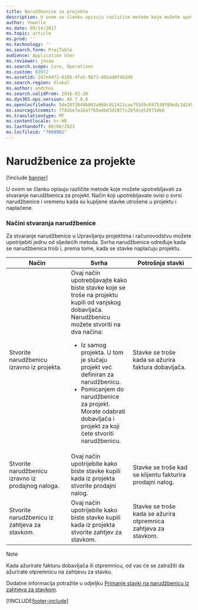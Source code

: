 ```yaml
---
title: Narudžbenice za projekte
description: U ovom se članku opisuju različite metode koje možete upotrebljavati za stvaranje narudžbenica za projekt. Način koji upotrebljavate ovisi o svrsi narudžbenice i vremenu kada su kupljene stavke utrošene u projektu i naplaćene.
author: Yowelle
ms.date: 09/14/2017
ms.topic: article
ms.prod: ''
ms.technology: ''
ms.search.form: ProjTable
audience: Application User
ms.reviewer: josaw
ms.search.scope: Core, Operations
ms.custom: 83972
ms.assetid: 247e4d72-610b-4fa5-9873-601ed0f4b2d6
ms.search.region: Global
ms.author: andchoi
ms.search.validFrom: 2016-02-28
ms.dyn365.ops.version: AX 7.0.0
ms.openlocfilehash: 5de28f3844b802a980c811411cae75549c697538f89e8c3d2495ea171a188524
ms.sourcegitcommit: 7f8d1e7a16af769adb43d1877c28fdce53975db8
ms.translationtype: MT
ms.contentlocale: hr-HR
ms.lasthandoff: 08/06/2021
ms.locfileid: "7008982"
---
```

# <a name="purchase-orders-for-a-project"></a>Narudžbenice za projekte

[!include [banner](../includes/banner.md)]

U ovom se članku opisuju različite metode koje možete upotrebljavati za stvaranje narudžbenica za projekt. Način koji upotrebljavate ovisi o svrsi narudžbenice i vremenu kada su kupljene stavke utrošene u projektu i naplaćene.

### <a name="methods-for-creating-a-purchase-order"></a>Načini stvaranja narudžbenice

Za stvaranje narudžbenice u Upravljanju projektima i računovodstvu možete upotrijebiti jednu od sljedećih metoda. Svrha narudžbenice određuje kada se narudžbenica troši i, prema tome, kada se stavke naplaćuju projektu.

<table>
<colgroup>
<col width="33%" />
<col width="33%" />
<col width="33%" />
</colgroup>
<thead>
<tr class="header">
<th>Način</th>
<th>Svrha</th>
<th>Potrošnja stavki</th>
</tr>
</thead>
<tbody>
<tr class="odd">
<td>Stvorite narudžbenicu izravno iz projekta.</td>
<td>Ovaj način upotrebljavajte kako biste stavke koje se troše na projektu kupili od vanjskog dobavljača. Narudžbenicu možete stvoriti na dva načina:
<ul>
<li>Iz samog projekta. U tom je slučaju projekt već definiran za narudžbenicu.</li>
<li>Pomicanjem do narudžbenice za projekt. Morate odabrati dobavljača i projekt za koji ćete stvoriti narudžbenicu.</li>
</ul></td>
<td>Stavke se troše kada se ažurira faktura dobavljača.</td>
</tr>
<tr class="even">
<td>Stvorite narudžbenicu izravno iz prodajnog naloga.</td>
<td>Ovaj način upotrijebite kako biste stavke kupili kada iz projekta stvorite prodajni nalog.</td>
<td>Stavke se troše kad se klijentu fakturira prodajni nalog.</td>
</tr>
<tr class="odd">
<td>Stvorite narudžbenicu iz zahtjeva za stavkom.</td>
<td>Ovaj način upotrijebite kako biste stavke kupili kada iz projekta stvorite zahtjev za stavkom.</td>
<td>Stavke se troše kada se ažurira otpremnica zahtjeva za stavkom.</td>
</tr>
</tbody>
</table>

> [!NOTE] 
> Kada ažurirate fakturu dobavljača ili otpremnicu, od vas će se zatražiti da ažurirate otpremnicu na zahtjevu za stavku.

Dodatne informacija potražite u odjeljku [Primanje stavki na narudžbenicu iz zahtjeva za stavkom](tasks/receive-items-purchase-order-item-requirement.md).



[!INCLUDE[footer-include](../includes/footer-banner.md)]